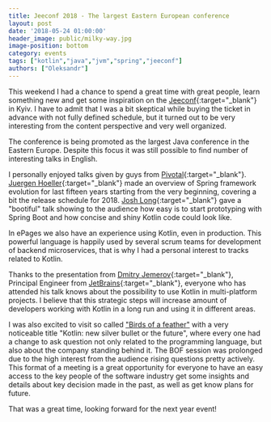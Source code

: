```yaml
---
title: Jeeconf 2018 - The largest Eastern European conference
layout: post
date: '2018-05-24 01:00:00'
header_image: public/milky-way.jpg
image-position: bottom
category: events
tags: ["kotlin","java","jvm","spring","jeeconf"]
authors: ["Oleksandr"]
---
```


This weekend I had a chance to spend a great time with great people, learn something new and get some inspiration on the [Jeeconf](https://jeeconf.com){:target="_blank"} in Kyiv. I have to admit that I was a bit skeptical while buying the ticket in advance with not fully defined schedule, but it turned out to be very interesting from the content perspective and very well organized.

The conference is being promoted as the largest Java conference in the Eastern Europe. Despite this focus it was still possible to find number of interesting talks in English.

I personally enjoyed talks given by guys from [Pivotal](https://pivotal.io){:target="_blank"}. [Juergen Hoeller](https://twitter.com/sam_brannen/status/572114327311941634){:target="_blank"} made an overview of Spring framework evolution for last fifteen years starting from the very beginning, covering a bit the release schedule for 2018.
[Josh Long](https://twitter.com/starbuxman){:target="_blank"} gave a "bootiful" talk showing to the audience how easy is to start prototyping with Spring Boot and how concise and shiny Kotlin code could look like.

In ePages we also have an experience using Kotlin, even in production. This powerful language is happily used by several scrum teams for development of backend microservices, that is why I had a personal interest to tracks related to Kotlin.

Thanks to the presentation from [Dmitry Jemerov](https://twitter.com/intelliyole){:target="_blank"}, Principal Engineer from [JetBrains](https://www.jetbrains.com){:target="_blank"}, everyone who has attended his talk knows about the possibility to use Kotlin in multi-platform projects. I believe that this strategic steps will increase amount of developers working with Kotlin in a long run and using it in different areas.

I was also excited to visit so called ["Birds of a feather"](https://en.wikipedia.org/wiki/Birds_of_a_feather_%28computing%29) with a very noticeable title "Kotlin: new silver bullet or the future", where every one had a change to ask question not only related to the programming language, but also about the company standing behind it. The BOF session was prolonged due to the high interest from the audience rising questions pretty actively. This format of a meeting is a great opportunity for everyone to have an easy access to the key people of the software industry get some insights and details about key decision made in the past, as well as get know plans for future.

That was a great time, looking forward for the next year event!
